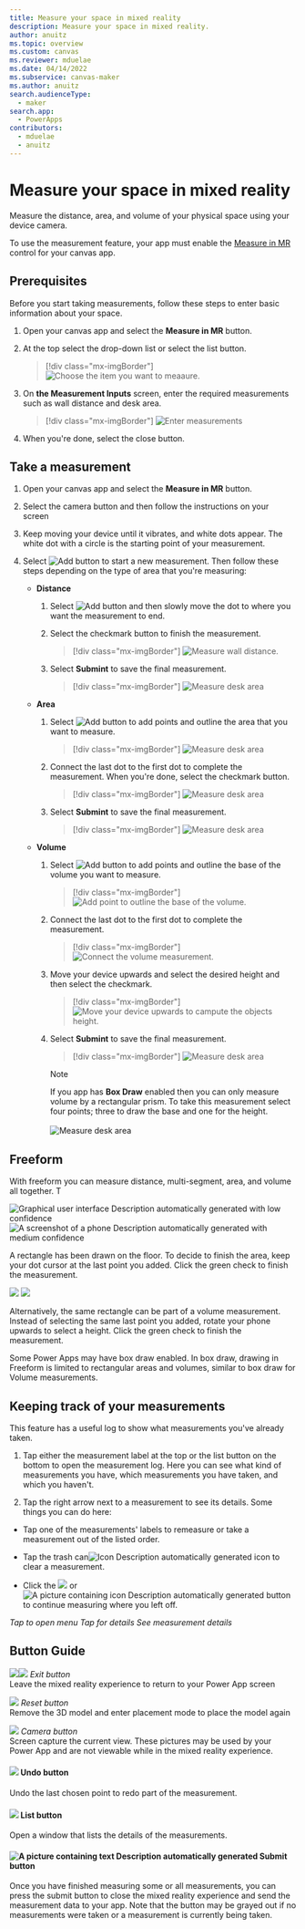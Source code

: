 ```yaml
---
title: Measure your space in mixed reality
description: Measure your space in mixed reality.
author: anuitz
ms.topic: overview
ms.custom: canvas
ms.reviewer: mduelae
ms.date: 04/14/2022
ms.subservice: canvas-maker
ms.author: anuitz
search.audienceType: 
  - maker
search.app: 
  - PowerApps
contributors:
  - mduelae
  - anuitz
---
```


# Measure your space in mixed reality

Measure the distance, area, and volume of your physical space using your device camera.

To use the measurement feature, your app must enable the  [Measure in MR](mixed-reality-component-measure-distance.md) control for your canvas app.

## Prerequisites

Before you start taking measurements, follow these steps to enter basic information about your space.

1. Open your canvas app and select the **Measure in MR** button.
2. At the top select the drop-down list or select the list button.
 
   > [!div class="mx-imgBorder"]
   > ![Choose the item you want to meaaure.](./media/mr-measurement/measure-4.png)

3. On **the Measurement Inputs** screen, enter the required measurements such as wall distance and desk area.
   
   > [!div class="mx-imgBorder"]
   > ![Enter measurements](./media/mr-measurement/measurement-inputs-5.png)

4. When you're done, select the close button.

## Take a measurement

1. Open your canvas app and select the **Measure in MR** button.

2. Select the camera button and then follow the instructions on your screen

3. Keep moving your device until it vibrates, and white dots appear. The white dot with a circle is the starting point of your measurement.

4. Select ![Add button](./media/mr-measurement/add-button-8.png) to start a new measurement. Then follow these steps depending on the type of area that you're measuring:

   - **Distance**
     1. Select ![Add button](./media/mr-measurement/add-button-8.png) and then slowly move the dot to where you want the measurement to end. 
     2. Select the checkmark button to finish the measurement. 
    
        > [!div class="mx-imgBorder"]
        > ![Measure wall distance.](./media/mr-measurement/distance-9.png)
       
      3. Select **Submint** to save the final measurement.
         > [!div class="mx-imgBorder"]
         > ![Measure desk area](./media/mr-measurement/distance-final-measurement-10.png)
   
   - **Area**
      1. Select ![Add button](./media/mr-measurement/add-button-8.png) to add points and outline the area that you want to measure.
         > [!div class="mx-imgBorder"]
         > ![Measure desk area](./media/mr-measurement/area-choose-points-12.png)

      2. Connect the last dot to the first dot to complete the measurement. When you're done, select the checkmark button.
         > [!div class="mx-imgBorder"]
         > ![Measure desk area](./media/mr-measurement/area-endpoint-13.png)

      3. Select **Submint** to save the final measurement.
         > [!div class="mx-imgBorder"]
         > ![Measure desk area](./media/mr-measurement/area-final-measurement-14.png)

    - **Volume** 
      1. Select ![Add button](./media/mr-measurement/add-button-8.png) to add points and outline the base of the volume you want to measure.
         > [!div class="mx-imgBorder"]
         > ![Add point to outline the base of the volume.](./media/mr-measurement/volume-add-points-15.png)
      
      2. Connect the last dot to the first dot to complete the measurement. 
         > [!div class="mx-imgBorder"]
         > ![Connect the volume measurement.](./media/mr-measurement/volume-complete-measurement-16.png)

      3. Move your device upwards and select the desired height and then select the checkmark. 
         > [!div class="mx-imgBorder"]
         > ![Move your device upwards to campute the objects height.](./media/mr-measurement/volume-upwards-17.png) 
        
       4. Select **Submint** to save the final measurement.
          > [!div class="mx-imgBorder"]
          > ![Measure desk area](./media/mr-measurement/area-submint-18.png)  
     
          > [!NOTE]
          > If you app has **Box Draw** enabled then you can only measure volume by a rectangular prism. To take this measurement select four points; three to draw the base and one for the height.<br><br>
            ![Measure desk area](./media/mr-measurement/measure-four-points.png)

## Freeform

With freeform you can measure distance, multi-segment, area, and volume all together. T

![Graphical user interface Description automatically generated with low confidence](media/image23.jpeg) ![A screenshot of a phone Description automatically generated with medium confidence](media/image24.jpeg)

A rectangle has been drawn on the floor. To decide to finish the area, keep your dot cursor at the last point you added. Click the green check to finish the measurement.

![](media/image25.jpeg) ![](media/image26.jpeg)

Alternatively, the same rectangle can be part of a volume measurement. Instead of selecting the same last point you added, rotate your phone upwards to select a height. Click the green check to finish the measurement.

Some Power Apps may have box draw enabled. In box draw, drawing in Freeform is limited to rectangular areas and volumes, similar to box draw for Volume measurements.

## Keeping track of your measurements

This feature has a useful log to show what measurements you've already taken.

1.  Tap either the measurement label at the top or the list button on the bottom to open the measurement log. Here you can see what kind of measurements you have, which measurements you have taken, and which you haven't.

2.  Tap the right arrow next to a measurement to see its details. Some things you can do here:

-   Tap one of the measurements' labels to remeasure or take a measurement out of the listed order.

-   Tap the trash can![Icon Description automatically generated](media/image27.png) icon to clear a measurement.

-   Click the ![](media/image28.png) or ![A picture containing icon Description automatically generated](media/image29.png) button to continue measuring where you left off.

*Tap to open menu Tap for details See measurement details*

## Button Guide

![](media/image33.png)![](media/image34.png) *Exit button*  
Leave the mixed reality experience to return to your Power App screen

![](media/image35.png) *Reset button*  
Remove the 3D model and enter placement mode to place the model again

![](media/image1.png) *Camera button*  
Screen capture the current view. These pictures may be used by your  
Power App and are not viewable while in the mixed reality experience.

#### ![](media/image2.png) Undo button

Undo the last chosen point to redo part of the measurement.

#### ![](media/image3.png) List button

Open a window that lists the details of the measurements.

#### ![A picture containing text Description automatically generated](media/image36.png) Submit button

Once you have finished measuring some or all measurements, you can press the submit button to close the mixed reality experience and send the measurement data to your app. Note that the button may be grayed out if no measurements were taken or a measurement is currently being taken.
